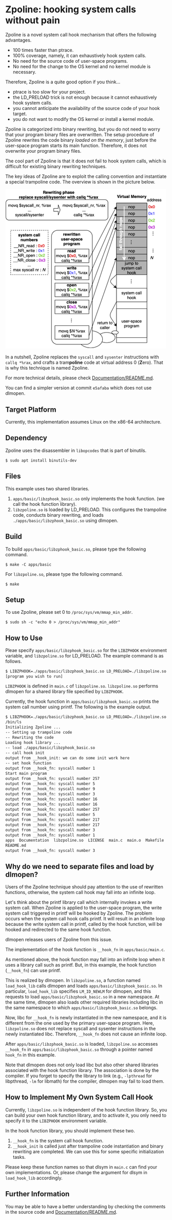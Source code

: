 # Zpoline: hooking system calls without pain

Zpoline is a novel system call hook mechanism that offers the following advantages.
- 100 times faster than ptrace.
- 100% coverage, namely, it can exhaustively hook system calls.
- No need for the source code of user-space programs.
- No need for the change to the OS kernel and no kernel module is necessary.

Therefore, Zpoline is a quite good option if you think...
- ptrace is too slow for your project.
- the LD_PRELOAD trick is not enough because it cannot exhaustively hook system calls.
- you cannot anticipate the availability of the source code of your hook target.
- you do not want to modify the OS kernel or install a kernel module.


Zpoline is categorized into binary rewriting, but you do not need to worry that your program binary files are overwritten. The setup procedure of Zpoline rewrites the code binary *loaded on the memory*, just before the user-space program starts its main function. Therefore, it does not overwrite your program binary files.

The cool part of Zpoline is that it does not fail to hook system calls, which is difficult for existing binary rewriting techniques.

The key ideas of Zpoline are to exploit the calling convention and instantiate a special trampoline code.
The overview is shown in the picture below.

<img src="Documentation/img/zpoline.png" width="500px">

In a nutshell, Zpoline replaces the ```syscall``` and ```sysenter``` instructions with ```callq *%rax```, and crafts a tram**poline** code at virtual address 0 (**Z**ero). That is why this technique is named Zpoline.

For more technical details, please check [Documentation/README.md](Documentation/README.md).

You can find a simpler version at commit ```e5afaba``` which does not use dlmopen.

## Target Platform

Currently, this implementation assumes Linux on the x86-64 architecture.

## Dependency

Zpoline uses the disassembler in ```libopcodes``` that is part of binutils.

```
$ sudo apt install binutils-dev
```

## Files

This example uses two shared libraries.

1. ```apps/basic/libzphook_basic.so``` only implements the hook function. (we call the hook function library).
2. ```libzpoline.so``` is loaded by LD_PRELOAD. This configures the trampoline code, conducts binary rewriting, and loads ```./apps/basic/libzphook_basic.so``` using dlmopen.

## Build

To build ```apps/basic/libzphook_basic.so```, please type the following command.

```
$ make -C apps/basic
```

For ```libzpoline.so```, please type the following command.

```
$ make
```

## Setup

To use Zpoline, please set 0 to ```/proc/sys/vm/mmap_min_addr```.

```
$ sudo sh -c "echo 0 > /proc/sys/vm/mmap_min_addr"
```

## How to Use

Pleae specify ```apps/basic/libzphook_basic.so``` for the ```LIBZPHOOK``` environment variable, and ```libzpoline.so``` for LD_PRELOAD. The example command is as follows.

```
$ LIBZPHOOK=./apps/basic/libzphook_basic.so LD_PRELOAD=./libzpoline.so [program you wish to run]
```

```LIBZPHOOK``` is defined in ```main.c``` of ```libzpoline.so```.
```libzpoline.so``` performs dlmopen for a shared library file specified by ```LIBZPHOOK```.

Currently, the hook function in ```apps/basic/libzphook_basic.so``` prints the system call number using printf. The following is the example output.

```
$ LIBZPHOOK=./apps/basic/libzphook_basic.so LD_PRELOAD=./libzpoline.so /bin/ls
Initializing Zpoline ...
-- Setting up trampoline code
-- Rewriting the code
Loading hook library ...
-- load ./apps/basic/libzphook_basic.so
-- call hook init
output from __hook_init: we can do some init work here
-- set hook function
output from __hook_fn: syscall number 1
Start main program
output from __hook_fn: syscall number 257
output from __hook_fn: syscall number 5
output from __hook_fn: syscall number 9
output from __hook_fn: syscall number 3
output from __hook_fn: syscall number 16
output from __hook_fn: syscall number 16
output from __hook_fn: syscall number 257
output from __hook_fn: syscall number 5
output from __hook_fn: syscall number 217
output from __hook_fn: syscall number 217
output from __hook_fn: syscall number 3
output from __hook_fn: syscall number 1
apps  Documentation  libzpoline.so  LICENSE  main.c  main.o  Makefile  README.md
output from __hook_fn: syscall number 3
```

## Why do we need to separate files and load by dlmopen?

Users of the Zpoline technique should pay attention to the use of rewritten functions, otherwise, the system call hook may fall into an infinite loop.

Let's think about the printf library call which internally invokes a write system call.
When Zpoline is applied to the user-space program, the write system call triggered in printf will be hooked by Zpoline.
The problem occurs when the system call hook calls printf.
It will result in an infinite loop because the write system call in printf, called by the hook function, will be hooked and redirected to the same hook function.

dlmopen releases users of Zpoline from this issue.

The implementation of the hook function is ```__hook_fn``` in ```apps/basic/main.c```.

As mentioned above, the hook function may fall into an infinite loop when it uses a library call such as printf. But, in this example, the hook function (```__hook_fn```) can use printf.

This is realized by dlmopen. In ```libzpoline.so```, a function named ```load_hook_lib``` calls dlmopen and loads ```apps/basic/libzphook_basic.so```. In particular, ```load_hook_lib``` specifies ```LM_ID_NEWLM``` for dlmopen, and this requests to load ```apps/basic/libzphook_basic.so``` in a new namespace. At the same time, dlmopen also loads other required libraries including libc in the same namespace to which ```apps/basic/libzphook_basic.so``` belongs.

Now, libc for ```__hook_fn``` is newly instantiated in the new namespace, and it is different from the one used by the primary user-space program. Here, ```libzpoline.so``` does not replace syscall and sysenter instructions in the newly instantiated libc. Therefore, ```__hook_fn``` does not cause an infinite loop.

After ```apps/basic/libzphook_basic.so``` is loaded, ```libzpoline.so``` accesses ```__hook_fn``` in ```apps/basic/libzphook_basic.so``` through a pointer named ```hook_fn``` in this example.

Note that dlmopen does not only load libc but also other shared libraries associated with the hook function library. The association is done by the compiler. If you forget to specify the library to link (e.g., ```-lpthread``` for libpthread, ```-lm``` for libmath) for the compiler, dlmopen may fail to load them.

## How to Implement My Own System Call Hook

Currently, ```libzpoline.so``` is independent of the hook function library. So, you can build your own hook function library, and to activate it, you only need to specify it to the ```LIBZPHOOK``` environment variable.

In the hook function library, you should implement these two. 

1. ```__hook_fn``` is the system call hook function.
2. ```__hook_init``` is called just after trampoline code instantiation and binary rewriting are completed. We can use this for some specific initialization tasks.

Please keep these function names so that dlsym in ```main.c``` can find your own implementations. Or, please change the argument for dlsym in ```load_hook_lib``` accordingly.

## Further Information

You may be able to have a better understanding by checking the comments in the source code and [Documentation/README.md](Documentation/README.md).
